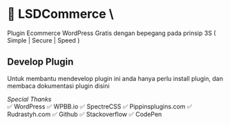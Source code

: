 # 🏪 LSDCommerce \
Plugin Ecommerce WordPress Gratis dengan bepegang pada prinsip 3S ( Simple | Secure | Speed )

## Develop Plugin
Untuk membantu mendevelop plugin ini anda hanya perlu install plugin, dan membaca dokumentasi plugin disini


*Special Thanks*\
✅ WordPress ✅ WPBB.io ✅ SpectreCSS ✅ Pippinsplugins.com ✅ Rudrastyh.com ✅ Github ✅ Stackoverflow ✅ CodePen